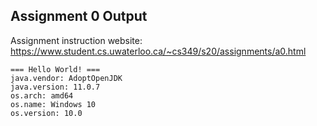 ## Assignment 0 Output

Assignment instruction website: https://www.student.cs.uwaterloo.ca/~cs349/s20/assignments/a0.html

```
=== Hello World! ===
java.vendor: AdoptOpenJDK
java.version: 11.0.7
os.arch: amd64
os.name: Windows 10
os.version: 10.0
```
